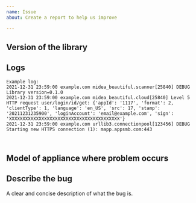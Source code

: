 ```yaml
---
name: Issue
about: Create a report to help us improve

---
```


<!-- Before you open a new issue, search through the existing issues to see if others have had the same problem.

Issues not containing the minimum requirements will be closed:

- Issues without a description (using the header is not good enough) will be closed.
- Issues without debug logging will be closed.
- Issues without configuration will be closed

-->

## Version of the library
<!-- If you are not using the newest version, download and try that before opening an issue
If you are unsure about the version check the __version__.py file.
-->

## Logs

<!-- Add your logs here. ATTENTION: there may be personal information in your logs that you should mask by XXXXXX:
- appliance mac address; 
- serial number (there is mac address inside too)
- credentials/token can be logged at log level 5 or NOTSET, so, please, double-check 
- local network IP address (please keep first octet(s) or use documentation network: e.g. 192.0.xx.xx) 
-->

```
Example log:
2021-12-31 23:59:00 example.com midea_beautiful.scanner[25840] DEBUG Library version=0.1.0
2021-12-31 23:59:00 example.com midea_beautiful.cloud[25840] Level 5 HTTP request user/login/id/get: {'appId': '1117', 'format': 2, 'clientType': 1, 'language': 'en_US', 'src': 17, 'stamp': '20211231235900', 'loginAccount': 'email@example.com', 'sign': 'XXXXXXXXXXXXXXXXXXXXXXXXXXXXXXXXXXXXXXXXX'}
2021-12-31 23:59:00 example.com urllib3.connectionpool[123456] DEBUG Starting new HTTPS connection (1): mapp.appsmb.com:443



```

## Model of appliance where problem occurs
<!-- Add model of appliance. e.g. Comfee MDDF-16DEN7-WF
-->

## Describe the bug
A clear and concise description of what the bug is.


